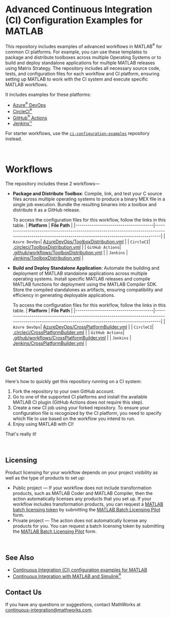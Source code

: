 # Advanced Continuous Integration (CI) Configuration Examples for MATLAB

This repository includes examples of advanced workflows in MATLAB<sup>&reg;</sup> for common CI platforms. For example, you can use these templates to package and distribute toolboxes across multiple Operating Systems or to build and deploy standalone applications for multiple MATLAB releases using Matrix Strategy. The repository includes all necessary source code, tests, and configuration files for each workflow and CI platform, ensuring setting up MATLAB to work with the CI system and execute specific MATLAB workflows.

It includes examples for these platforms:
* [Azure<sup>&reg;</sup> DevOps](https://marketplace.visualstudio.com/items?itemName=MathWorks.matlab-azure-devops-extension)
* [CircleCI<sup>&reg;</sup>](https://circleci.com/developer/orbs/orb/mathworks/matlab)
* [GitHub<sup>&reg;</sup> Actions](https://github.com/matlab-actions)
* [Jenkins&trade;](https://plugins.jenkins.io/matlab/)

For starter workflows, use the [`ci-configuration-examples`](https://github.com/mathworks/ci-configuration-examples) repository instead.

<br>

# Workflows

The repository includes these 2 workflows— 

- **Package and Distribute Toolbox**: Compile, link, and test your C source files across multiple operating systems to produce a binary MEX file in a single job execution. Bundle the resulting binaries into a toolbox and distribute it as a GitHub release.

    To access the configuration files for this workflow, follow the links in this table.
    | **Platform**                        | **File Path**                                                                                                                                       |
    |--------------------------------------|-------------------------------------------------------------------------------------------------------------------------------------------------------|
    | `Azure DevOps`| [AzureDevOps/ToolboxDistribution.yml](https://github.com/tsharmaMW/ci-configuration-examples/blob/main/AzureDevOps/ToolboxDistribution.yml) |
    | `CircleCI`| [.circleci/ToolboxDistribution.yml](https://github.com/tsharmaMW/ci-configuration-examples/blob/main/.circleci/ToolboxDistribution.yml) |
    | `GitHub Actions`| [.github/workflows/ToolboxDistribution.yml](https://github.com/tsharmaMW/ci-configuration-examples/blob/main/.github/workflows/ToolboxDistribution.yml) |
    | `Jenkins` | [Jenkins/ToolboxDistribution.yml](https://github.com/tsharmaMW/ci-configuration-examples/blob/main/Jenkins/ToolboxDistribution.yml) |

- **Build and Deploy Standalone Application**: Automate the building and deployment of MATLAB standalone applications across multiple operating systems. Install specific MATLAB releases and compile MATLAB functions for deployment using the MATLAB Compiler SDK. Store the compiled standalones as artifacts, ensuring compatibility and efficiency in generating deployable applications.

    To access the configuration files for this workflow, follow the links in this table.
    | **Platform**                        | **File Path**                                                                                                                                       |
    |--------------------------------------|-------------------------------------------------------------------------------------------------------------------------------------------------------|
    | `Azure DevOps`| [AzureDevOps/CrossPlatformBuilder.yml](https://github.com/tsharmaMW/ci-configuration-examples/blob/main/AzureDevOps/CrossPlatformBuilder.yml) |
    | `CircleCI`| [.circleci/CrossPlatformBuilder.yml](https://github.com/tsharmaMW/ci-configuration-examples/blob/main/.circleci/CrossPlatformBuilder.yml) |
    | `GitHub Actions`| [.github/workflows/CrossPlatformBuilder.yml](https://github.com/tsharmaMW/ci-configuration-examples/blob/main/.github/workflows/CrossPlatformBuilder.yml) |
    | `Jenkins` | [Jenkins/CrossPlatformBuilder.yml](https://github.com/tsharmaMW/ci-configuration-examples/blob/main/Jenkins/CrossPlatformBuilder.yml) |

<br>

## Get Started

Here's how to quickly get this repository running on a CI system:
1. Fork the repository to your own GitHub account.
2. Go to one of the supported CI platforms and install the available MATLAB CI plugin (GitHub Actions does not require this step).
3. Create a new CI job using your forked repository. To ensure your configuration file is recognized by the CI platform, you need to specify which file to use based on the workflow you intend to run.
4. Enjoy using MATLAB with CI!

That's really it!

<br>

## Licensing
Product licensing for your workflow depends on your project visibility as well as the type of products to set up:

- Public project — If your workflow does not include transformation products, such as MATLAB Coder and MATLAB Compiler, then the action automatically licenses any products that you set up. If your workflow includes transformation products, you can request a [MATLAB batch licensing token](https://github.com/mathworks-ref-arch/matlab-dockerfile/blob/main/alternates/non-interactive/MATLAB-BATCH.md#matlab-batch-licensing-token) by submitting the [MATLAB Batch Licensing Pilot](https://www.mathworks.com/support/batch-tokens.html) form.
- Private project — The action does not automatically license any products for you. You can request a batch licensing token by submitting the [MATLAB Batch Licensing Pilot](https://www.mathworks.com/support/batch-tokens.html) form.

<br>

## See Also
- [Continuous Integration (CI) configuration examples for MATLAB](https://github.com/mathworks/ci-configuration-examples)
- [Continuous Integration with MATLAB and Simulink<sup>&reg;</sup>](https://www.mathworks.com/solutions/continuous-integration.html)

## Contact Us
If you have any questions or suggestions, contact MathWorks at [continuous-integration@mathworks.com](mailto:continuous-integration@mathworks.com).